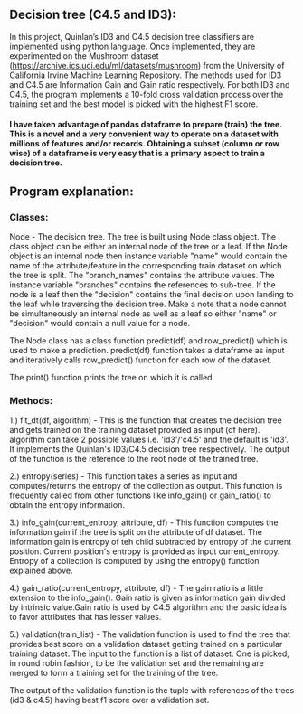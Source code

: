 ## Decision tree (C4.5 and ID3):

In this project, Quinlan’s ID3 and C4.5 decision tree classifiers are implemented using python language. Once implemented, they are experimented on the Mushroom dataset (https://archive.ics.uci.edu/ml/datasets/mushroom) from the University of California Irvine Machine Learning Repository. The methods used for ID3 and C4.5 are Information Gain and Gain ratio respectively. For both ID3 and C4.5, the program implements a 10-fold cross validation process over the training set and the best model is picked with the highest F1 score.

#### I have taken advantage of pandas dataframe to prepare (train) the tree. This is a novel and a very convenient way to operate on a dataset with millions of features and/or records. Obtaining a subset (column or row wise) of a dataframe is very easy that is a primary aspect to train a decision tree.

## Program explanation:

###	Classes:

Node - 
The decision tree. The tree is built using Node class object. The class object can be either an internal node of the tree or a leaf. If the Node object is an internal node then instance variable "name" would contain the name of the attribute/feature in the corresponding train dataset on which the tree is split. The "branch_names" contains the attribute values. The instance variable "branches" contains the references to sub-tree. If the node is a leaf then the "decision" contains the final decision upon landing to the leaf while traversing the decision tree. Make a note that a node cannot be simultaneously an internal node as well as a leaf so either "name" or "decision" would contain a null value for a node.

The Node class has a class function predict(df) and row_predict() which is used to make a prediction. predict(df) function takes a dataframe as input and iteratively calls row_predict() function for each row of the dataset.

The print() function prints the tree on which it is called. 

###	Methods: 

1.) fit_dt(df, algorithm) - 
This is the function that creates the decision tree and gets trained on the training dataset provided as input (df here). algorithm can take 2 possible values i.e. 'id3'/'c4.5' and the default is 'id3'. It implements the Quinlan's ID3/C4.5 decision tree respectively. The output of the function is the reference to the root node of the trained tree.

2.) entropy(series) -
This function takes a series as input and computes/returns the entropy of the collection as output. This function is frequently called from other functions like info_gain() or gain_ratio() to obtain the entropy information.

3.) info_gain(current_entropy, attribute, df) -
This function computes the information gain if the tree is split on the attribute of df dataset. The information gain is entropy of teh child subtracted by entropy of the current position. Current position's entropy is provided as input current_entropy. Entropy of a collection is computed by using the entropy() function explained above.

4.) gain_ratio(current_entropy, attribute, df) -
The gain ratio is a little extension to the info_gain(). Gain ratio is given as information gain divided by intrinsic value.Gain ratio is used by C4.5 algorithm and the basic idea is to favor attributes that has lesser values.

5.) validation(train_list) -
The validation function is used to find the tree that provides best score on a validation dataset getting trained on a particular training dataset. The input to the function is a list of dataset. One is picked, in round robin fashion, to be the validation set and the remaining are merged to form a training set for the training of the tree.

The output of the validation function is the tuple with references of the trees (id3 & c4.5) having best f1 score over a validation set.
